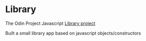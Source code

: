 # Library

The Odin Project Javascript [Library project](https://www.theodinproject.com/courses/javascript/lessons/library)

Built a small library app based on javascript objects/constructors